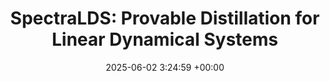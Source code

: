 ---
layout: post
title:  "SpectraLDS: Provable Distillation for Linear Dynamical Systems"
date:   2025-06-02 3:24:59 +00:00
image: /images/spectralds.png
categories: investigations
authors: "<b>Devan Shah</b>, Shlomo Fortgang, Sofiia Druchyna, Elad Hazan"
venue: Preprint
paper: https://arxiv.org/pdf/2505.17868
code: https://github.com/dshah02/SpectraLDS
slides: /pdfs/spectralds_slides.pdf
# excerpt: We present the first provable method for identifying symmetric linear dynamical systems (LDS) with accuracy guarantees that are independent of the systems' state dimension or effective memory. We evaluate our method, SpectraLDS, as a component in sequence prediction architectures and demonstrate that accuracy is preserved while inference efficiency is improved on tasks such as language modeling.
---